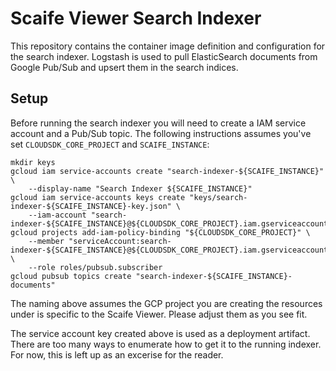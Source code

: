 # Scaife Viewer Search Indexer

This repository contains the container image definition and configuration for the search indexer. Logstash is used to pull ElasticSearch documents from Google Pub/Sub and upsert them in the search indices.

## Setup

Before running the search indexer you will need to create a IAM service account and a Pub/Sub topic. The following instructions assumes you've set `CLOUDSDK_CORE_PROJECT` and
`SCAIFE_INSTANCE`:

    mkdir keys
    gcloud iam service-accounts create "search-indexer-${SCAIFE_INSTANCE}" \
        --display-name "Search Indexer ${SCAIFE_INSTANCE}"
    gcloud iam service-accounts keys create "keys/search-indexer-${SCAIFE_INSTANCE}-key.json" \
        --iam-account "search-indexer-${SCAIFE_INSTANCE}@${CLOUDSDK_CORE_PROJECT}.iam.gserviceaccount.com"
    gcloud projects add-iam-policy-binding "${CLOUDSDK_CORE_PROJECT}" \
        --member "serviceAccount:search-indexer-${SCAIFE_INSTANCE}@${CLOUDSDK_CORE_PROJECT}.iam.gserviceaccount.com" \
        --role roles/pubsub.subscriber
    gcloud pubsub topics create "search-indexer-${SCAIFE_INSTANCE}-documents"

The naming above assumes the GCP project you are creating the resources under is specific to the Scaife Viewer. Please adjust them as you see fit.

The service account key created above is used as a deployment artifact. There are too many
ways to enumerate how to get it to the running indexer. For now, this is left up as an
excerise for the reader.
